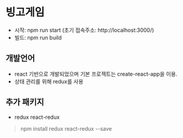 # 빙고게임

- 시작: npm run start (초기 접속주소: http://localhost:3000/)
- 빌드: npm run build

## 개발언어

- react 기반으로 개발되었으며 기본 프로젝트는 create-react-app을 이용.
- 상태 관리를 위해 redux를 사용


## 추가 패키지

- redux react-redux

> npm install redux react-redux --save
